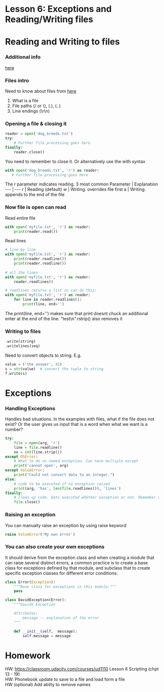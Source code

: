 # Lesson 6: Exceptions and Reading/Writing files

# Reading and Writing to files

### Additional info
[here](https://realpython.com/read-write-files-python/)

### Files intro
Need to know about files from [here](https://realpython.com/read-write-files-python/)
1. What is a file
2. File paths  (/ or \\), (.), (..)
3. Line endings (\r\n)

### Opening a file & closing it
```python
reader = open('dog_breeds.txt')
try:
    # Further file processing goes here
finally:
    reader.close()
```

You need to remember to close it. Or alternatively use the with syntax

 ```python
 with open('dog_breeds.txt', 'r') as reader:
    # Further file processing goes here
```

The r parameter indicates reading. 3 most common
Parameter | Explanation
--- | ---
r | Reading (default)
w | Writing. overrides file first
a | Writing. appends to the end of the file

### Now file is open can read
Read entire file
```python
with open('myfile.txt', 'r') as reader:
    print(reader.read())
```

Read lines
```python
# line by line
with open('myfile.txt', 'r') as reader:
    print(reader.readline())
    print(reader.readline())
  
# all the lines
with open('myfile.txt', 'r') as reader:
    reader.readlines()

# readlines returns a list so can do this:
with open('myfile.txt', 'r') as reader:
    for line in reader.readlines():
        print(line, end='')
```
The print(line, end='') makes sure that print doesnt chuck an additional enter at the end of the line.
"test\n".rstrip() also removes it

### Writing to files
```python
.write(string)
.writelines(seq)
```

Need to convert objects to string. E.g.
```python
value = ('the answer', 42)
s = str(value)  # convert the tuple to string
f.write(s)
```

# Exceptions
### Handling Exceptions
Handles bad situations. In the examples with files, what if the file does not exist? 
Or the user gives us input that is a word when what we want is a number?

```python
try:
    file = open(arg, 'r')
    line = file.readline()
    no = int(line.strip())
except OSError:
    # What to do on named exception. Can have multiple except
    print('cannot open', arg)
except ValueError:
    print("Could not convert data to an integer.")
else:
    # code to be executed if no exception raised
    print(arg, 'has', len(file.readlines()), 'lines')
finally:
    # Clean up code. Gets executed whether exception or not. Remember we said we always had to close files:
    file.close()
```

### Raising an exception
You can manually raise an exception by using raise keyword
```python
raise ValueError('My own error')
```

### You can also create your own exceptions
It should derive from the exception class and when creating a module that can raise several distinct errors, a common practice is to create a base class for exceptions defined by that module, and subclass that to create specific exception classes for different error conditions:

```python
class Error(Exception):
    """Base class for exceptions in this module."""
    pass

class DavidException(Error):
    """Davids Exception

    Attributes:
        message -- explanation of the error
    """

    def __init__(self,  message):
        self.message = message
```

# Homework
HW: https://classroom.udacity.com/courses/ud1110  Lesson 6 Scripting (chpt 13 - 19)  
HW: Phonebook update to save to a file and load form a file  
HW (optional) Add abilty to remove names  
